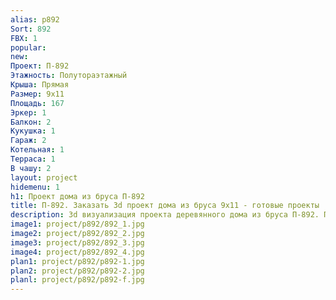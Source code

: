 ```yaml
---
alias: p892
Sort: 892
FBX: 1
popular: 
new: 
Проект: П-892
Этажность: Полутораэтажный
Крыша: Прямая
Размер: 9х11
Площадь: 167
Эркер: 1
Балкон: 2
Кукушка: 1
Гараж: 2
Котельная: 1
Терраса: 1
В чашу: 2
layout: project
hidemenu: 1
h1: Проект дома из бруса П-892
title: П-892. Заказать 3d проект дома из бруса 9х11 - готовые проекты
description: 3d визуализация проекта деревянного дома из бруса П-892. Площадь 167 м2, размер 9х11. Вы можете внести любые изменения в проект.
image1: project/p892/892_1.jpg
image2: project/p892/892_2.jpg
image3: project/p892/892_3.jpg
image4: project/p892/892_4.jpg
plan1: project/p892/p892-1.jpg
plan2: project/p892/p892-2.jpg
planl: project/p892/p892-f.jpg
---
```

